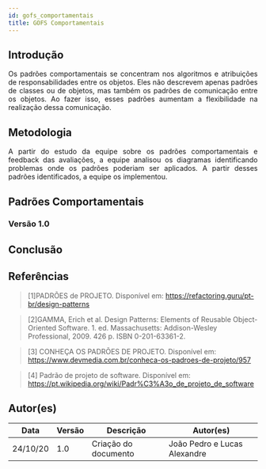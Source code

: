 ```yaml
---
id: gofs_comportamentais
title: GOFS Comportamentais
---
```


## Introdução

<p align = "justify">
Os padrões comportamentais se concentram nos algoritmos e atribuições de responsabilidades entre os objetos. Eles não descrevem apenas padrões de classes ou de objetos, mas também os padrões de comunicação entre os objetos. Ao fazer isso, esses padrões aumentam a flexibilidade na realização dessa comunicação.

</p>

## Metodologia

<p align = "justify">
 A partir do estudo da equipe sobre os padrões comportamentais e feedback das avaliações, a equipe analisou os diagramas identificando problemas onde os padrões poderiam ser aplicados. A partir desses padrões identificados, a equipe os implementou.
</p>

## Padrões Comportamentais

### Versão 1.0



## Conclusão



## Referências

> [1]PADRÕES de PROJETO. Disponível em: https://refactoring.guru/pt-br/design-patterns 

> [2]GAMMA, Erich et al. Design Patterns: Elements of Reusable Object-Oriented Software. 1. ed. Massachusetts: Addison-Wesley Professional, 2009. 426 p. ISBN 0-201-63361-2.

> [3] CONHEÇA OS PADRÕES DE PROJETO. Disponível em: https://www.devmedia.com.br/conheca-os-padroes-de-projeto/957

> [4] Padrão de projeto de software. Disponível em: https://pt.wikipedia.org/wiki/Padr%C3%A3o_de_projeto_de_software


## Autor(es)

| Data | Versão | Descrição | Autor(es) |
| -- | -- | -- | -- |
| 24/10/20 | 1.0 | Criação do documento | João Pedro e Lucas Alexandre |

